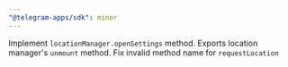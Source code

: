 ```yaml
---
"@telegram-apps/sdk": minor
---
```


Implement `locationManager.openSettings` method. Exports location manager's `unmount` method. Fix invalid method name for `requestLocation`

